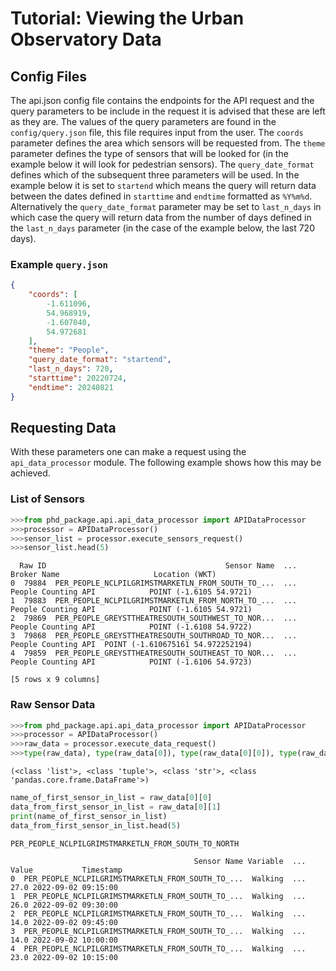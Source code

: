 # Tutorial: Viewing the Urban Observatory Data

## Config Files

The api.json config file contains the endpoints for the API request and the query parameters to be include in the request it is advised that these are left as they are. The values of the query parameters are found in the `config/query.json` file, this file requires input from the user. The `coords` parameter defines the area which sensors will be requested from. The `theme` parameter defines the type of sensors that will be looked for (in the example below it will look for pedestrian sensors). The `query_date_format` defines which of the subsequent three parameters will be used. In the example below it is set to `startend` which means the query will return data between the dates defined in `starttime` and `endtime` formatted as `%Y%m%d`. Alternatively the `query_date_format` parameter may be set to `last_n_days` in which case the query will return data from the number of days defined in the `last_n_days` parameter (in the case of the example below, the last 720 days).


### Example `query.json`
```json
{
    "coords": [
        -1.611096,
        54.968919,
        -1.607040,
        54.972681
    ],
    "theme": "People",
    "query_date_format": "startend",
    "last_n_days": 720,
    "starttime": 20220724,
    "endtime": 20240821
}
```

## Requesting Data

With these parameters one can make a request using the `api_data_processor` module. The following example shows how this may be achieved.

### List of Sensors

```python
>>>from phd_package.api.api_data_processor import APIDataProcessor
>>>processor = APIDataProcessor()
>>>sensor_list = processor.execute_sensors_request()
>>>sensor_list.head(5)
```

```output
  Raw ID                                        Sensor Name  ...          Broker Name                     Location (WKT)
0  79884  PER_PEOPLE_NCLPILGRIMSTMARKETLN_FROM_SOUTH_TO_...  ...  People Counting API            POINT (-1.6105 54.9721)
1  79883  PER_PEOPLE_NCLPILGRIMSTMARKETLN_FROM_NORTH_TO_...  ...  People Counting API            POINT (-1.6105 54.9721)
2  79869  PER_PEOPLE_GREYSTTHEATRESOUTH_SOUTHWEST_TO_NOR...  ...  People Counting API            POINT (-1.6108 54.9722)
3  79868  PER_PEOPLE_GREYSTTHEATRESOUTH_SOUTHROAD_TO_NOR...  ...  People Counting API  POINT (-1.610675161 54.972252194)
4  79859  PER_PEOPLE_GREYSTTHEATRESOUTH_SOUTHEAST_TO_NOR...  ...  People Counting API            POINT (-1.6106 54.9723)

[5 rows x 9 columns]
```

### Raw Sensor Data

```python
>>>from phd_package.api.api_data_processor import APIDataProcessor
>>>processor = APIDataProcessor()
>>>raw_data = processor.execute_data_request()
>>>type(raw_data), type(raw_data[0]), type(raw_data[0][0]), type(raw_data[0][1])
```

```output
(<class 'list'>, <class 'tuple'>, <class 'str'>, <class 'pandas.core.frame.DataFrame'>)
```

```python
name_of_first_sensor_in_list = raw_data[0][0]
data_from_first_sensor_in_list = raw_data[0][1]
print(name_of_first_sensor_in_list)
data_from_first_sensor_in_list.head(5)
```

```output
PER_PEOPLE_NCLPILGRIMSTMARKETLN_FROM_SOUTH_TO_NORTH

                                         Sensor Name Variable  ...  Value           Timestamp
0  PER_PEOPLE_NCLPILGRIMSTMARKETLN_FROM_SOUTH_TO_...  Walking  ...   27.0 2022-09-02 09:15:00
1  PER_PEOPLE_NCLPILGRIMSTMARKETLN_FROM_SOUTH_TO_...  Walking  ...   26.0 2022-09-02 09:30:00
2  PER_PEOPLE_NCLPILGRIMSTMARKETLN_FROM_SOUTH_TO_...  Walking  ...   14.0 2022-09-02 09:45:00
3  PER_PEOPLE_NCLPILGRIMSTMARKETLN_FROM_SOUTH_TO_...  Walking  ...   14.0 2022-09-02 10:00:00
4  PER_PEOPLE_NCLPILGRIMSTMARKETLN_FROM_SOUTH_TO_...  Walking  ...   23.0 2022-09-02 10:15:00
```
